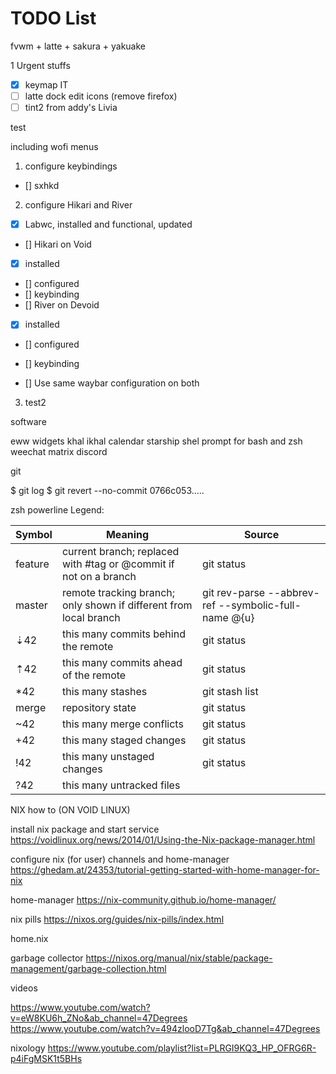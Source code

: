 # TODO List

fvwm + latte + sakura + yakuake

1 Urgent stuffs

-	[x] keymap IT 
- [ ] latte dock edit icons (remove firefox)
- [ ] tint2 from addy's Livia

test

including wofi menus

1. configure keybindings
  - [] sxhkd 
2. configure Hikari and River
  - [x] Labwc, installed and functional, updated
  - [] Hikari on Void
  - [x] installed
  - [] configured
  - [] keybinding
  - [] River on Devoid
  - [x] installed
  - [] configured
  - [] keybinding
   
  - [] Use same waybar configuration on both

3. test2


software

eww widgets
khal ikhal calendar
starship shel prompt for bash and zsh
weechat matrix
discord

git

$ git log
$ git revert --no-commit 0766c053.....


zsh powerline
Legend:

| Symbol  | Meaning                                                           | Source                                               |
| --------| ------------------------------------------------------------------| ---------------------------------------------------- |
| feature | current branch; replaced with #tag or @commit if not on a branch  | git status                                           |
| master  | remote tracking branch; only shown if different from local branch | git rev-parse --abbrev-ref --symbolic-full-name @{u} |
| ⇣42     | this many commits behind the remote                               | git status                                           |
| ⇡42     | this many commits ahead of the remote                             | git status                                           |
| *42     | this many stashes                                                 | git stash list                                       |
| merge   | repository state                                                  | git status                                           |
| ~42     | this many merge conflicts                                         | git status                                           |
| +42     | this many staged changes                                          | git status                                           |
| !42     | this many unstaged changes                                        | git status                                           |
| ?42     | this many untracked files    



































NIX how to (ON VOID LINUX)

install nix package and start service
https://voidlinux.org/news/2014/01/Using-the-Nix-package-manager.html

configure nix (for user) channels and home-manager
https://ghedam.at/24353/tutorial-getting-started-with-home-manager-for-nix

home-manager
https://nix-community.github.io/home-manager/

nix pills
https://nixos.org/guides/nix-pills/index.html

home.nix

garbage collector
https://nixos.org/manual/nix/stable/package-management/garbage-collection.html

videos

https://www.youtube.com/watch?v=eW8KU6h_ZNo&ab_channel=47Degrees
https://www.youtube.com/watch?v=494zlooD7Tg&ab_channel=47Degrees

nixology
https://www.youtube.com/playlist?list=PLRGI9KQ3_HP_OFRG6R-p4iFgMSK1t5BHs
